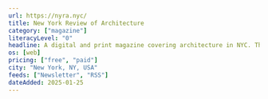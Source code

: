 ```yaml
---
url: https://nyra.nyc/
title: New York Review of Architecture
category: ["magazine"]
literacyLevel: "0"
headline: A digital and print magazine covering architecture in NYC. Their magazine is paid, but provides three free articles upon subscribing to their newsletter. Additionally, their Substack is free.
os: [web]
pricing: ["free", "paid"]
city: "New York, NY, USA"
feeds: ["Newsletter", "RSS"]
dateAdded: 2025-01-25
---
```

